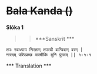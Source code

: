 ~~Bala Kanda ()~~
=============

**Slōka 1**


>>***Sanskrit ***


	तपः स्वाध्याय निरताम् तपस्वी वाग्विदाम् वरम् |
	नारदम् परिपप्रच्छ वाल्मीकिः मुनि पुंगवम् || १-१-१
*** Translation ***


